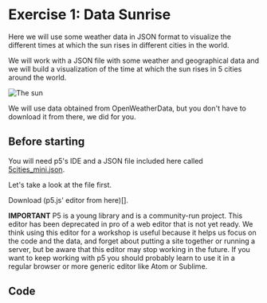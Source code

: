 Exercise 1: Data Sunrise
========================

Here we will use some weather data in JSON format to visualize the different times at which the sun rises in different cities in the world.

We will work with a JSON file with some weather and geographical data and we will build a visualization of the time at which the sun rises in 5 cities around the world.

![The sun](http://cdn0.techly.com.au/wp-content/uploads/2015/08/tumblr_nr2569nqX01qze3hdo1_r2_500.gif)

We will use data obtained from OpenWeatherData, but you don't have to download it from there, we did for you.

Before starting
---------------

You will need p5's IDE and a JSON file included here called [5cities\_mini.json](5cities\_mini.json).

Let's take a look at the file first.

Download (p5.js' editor from here)[].

**IMPORTANT** P5 is a young library and is a community-run project. This editor has been deprecated in pro of a web editor that is not yet ready. We think using this editor for a workshop is useful because it helps us focus on the code and the data, and forget about putting a site together or running a server, but be aware that this editor may stop working in the future. If you want to keep working with p5 you should probably learn to use it in a regular browser or more generic editor like Atom or Sublime.

Code
----
